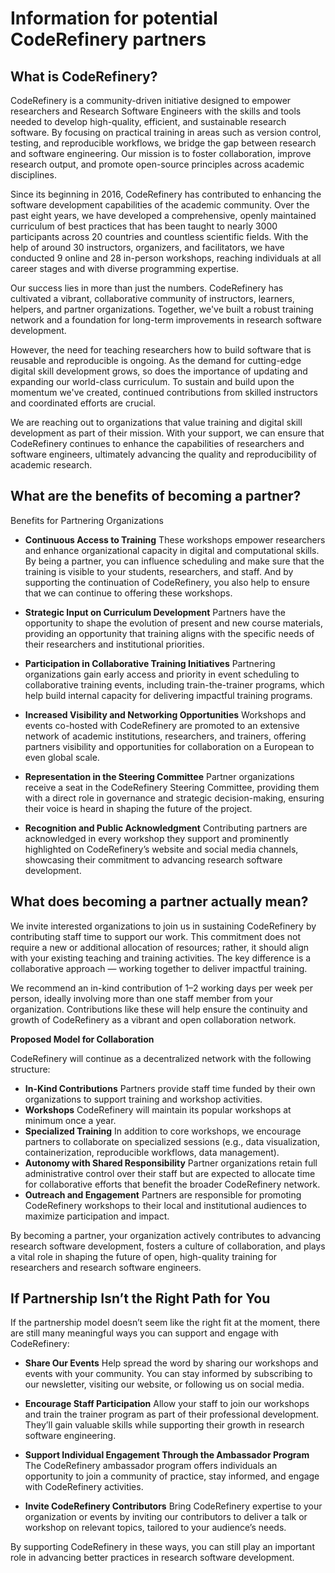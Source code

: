# Information for potential CodeRefinery partners


## What is CodeRefinery?

CodeRefinery is a community-driven initiative designed to empower researchers
and Research Software Engineers with the skills and tools needed to develop
high-quality, efficient, and sustainable research software. By focusing on
practical training in areas such as version control, testing, and reproducible
workflows, we bridge the gap between research and software engineering. Our
mission is to foster collaboration, improve research output, and promote
open-source principles across academic disciplines.

Since its beginning in 2016, CodeRefinery has contributed to enhancing the
software development capabilities of the academic community. Over the past
eight years, we have developed a comprehensive, openly maintained curriculum of
best practices that has been taught to nearly 3000 participants across 20
countries and countless scientific fields. With the help of around 30
instructors, organizers, and facilitators, we have conducted 9 online and 28
in-person workshops, reaching individuals at all career stages and with diverse
programming expertise.

Our success lies in more than just the numbers. CodeRefinery has cultivated a
vibrant, collaborative community of instructors, learners, helpers, and partner
organizations. Together, we've built a robust training network and a foundation
for long-term improvements in research software development.

However, the need for teaching researchers how to build software that is
reusable and reproducible is ongoing. As the demand for cutting-edge digital
skill development grows, so does the importance of updating and expanding our
world-class curriculum. To sustain and build upon the momentum we've created,
continued contributions from skilled instructors and coordinated efforts are
crucial.

We are reaching out to organizations that value training and digital skill
development as part of their mission. With your support, we can ensure that
CodeRefinery continues to enhance the capabilities of researchers and software
engineers, ultimately advancing the quality and reproducibility of academic
research.


## What are the benefits of becoming a partner?

Benefits for Partnering Organizations

- **Continuous Access to Training**
    These workshops empower researchers
    and enhance organizational capacity in digital and computational skills.
    By being a partner, you can influence scheduling and make sure that the training
    is visible to your students, researchers, and staff.
    And by supporting the continuation of CodeRefinery, you also help to ensure
    that we can continue to offering these workshops.

- **Strategic Input on Curriculum Development**
    Partners have the opportunity to shape the evolution of present and new
    course materials, providing an opportunity that training aligns with the
    specific needs of their researchers and institutional priorities.

- **Participation in Collaborative Training Initiatives**
    Partnering organizations gain early access and priority in event scheduling
    to collaborative training events, including train-the-trainer programs,
    which help build internal capacity for delivering impactful training
    programs.

- **Increased Visibility and Networking Opportunities**
    Workshops and events co-hosted with CodeRefinery are promoted to an
    extensive network of academic institutions, researchers, and trainers,
    offering partners visibility and opportunities for collaboration on a
    European to even global scale.

- **Representation in the Steering Committee**
    Partner organizations receive a seat in the CodeRefinery Steering
    Committee, providing them with a direct role in governance and strategic
    decision-making, ensuring their voice is heard in shaping the future of the
    project.

- **Recognition and Public Acknowledgment**
    Contributing partners are acknowledged in every workshop they support and
    prominently highlighted on CodeRefinery’s website and social media
    channels, showcasing their commitment to advancing research software
    development.


## What does becoming a partner actually mean?

We invite interested organizations to join us in sustaining CodeRefinery by
contributing staff time to support our work. This commitment does not require a
new or additional allocation of resources; rather, it should align with your
existing teaching and training activities. The key difference is a
collaborative approach — working together to deliver impactful training.

We recommend an in-kind contribution of 1–2 working days per week per person,
ideally involving more than one staff member from your organization.
Contributions like these will help ensure the continuity and growth of
CodeRefinery as a vibrant and open collaboration network.

**Proposed Model for Collaboration**

CodeRefinery will continue as a decentralized network with the following structure:

- **In-Kind Contributions**
    Partners provide staff time funded by their own organizations to support
    training and workshop activities.
- **Workshops**
    CodeRefinery will maintain its popular workshops at minimum once a year.
- **Specialized Training**
    In addition to core workshops, we encourage partners to collaborate on
    specialized sessions (e.g., data visualization, containerization,
    reproducible workflows, data management).
- **Autonomy with Shared Responsibility**
    Partner organizations retain full administrative control over their staff
    but are expected to allocate time for collaborative efforts that benefit
    the broader CodeRefinery network.
- **Outreach and Engagement**
    Partners are responsible for promoting CodeRefinery workshops to their
    local and institutional audiences to maximize participation and impact.

By becoming a partner, your organization actively contributes to advancing
research software development, fosters a culture of collaboration, and plays a
vital role in shaping the future of open, high-quality training for researchers
and research software engineers.

## If Partnership Isn’t the Right Path for You

If the partnership model doesn’t seem like the right fit at the moment, there are still many meaningful ways you can support and engage with CodeRefinery:

- **Share Our Events**
    Help spread the word by sharing our workshops and events with your community. You can stay informed by subscribing to our newsletter, visiting our website, or following us on social media.

- **Encourage Staff Participation**
    Allow your staff to join our workshops and train the trainer program as part of their professional development. They’ll gain valuable skills while supporting their growth in research software engineering.

- **Support Individual Engagement Through the Ambassador Program**
    The CodeRefinery ambassador program offers individuals an opportunity to join a community of practice, stay informed, and engage with CodeRefinery activities.

- **Invite CodeRefinery Contributors**
    Bring CodeRefinery expertise to your organization or events by inviting our contributors to deliver a talk or workshop on relevant topics, tailored to your audience’s needs.

By supporting CodeRefinery in these ways, you can still play an important role in advancing better practices in research software development.



